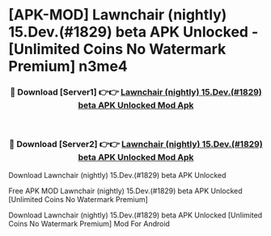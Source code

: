 # [APK-MOD] Lawnchair (nightly) 15.Dev.(#1829) beta APK Unlocked - [Unlimited Coins No Watermark Premium] n3me4



<div align="center">
<h3>🔴 Download [Server1] 👉👉 <a href="https://momento.my/?title=Lawnchair_(nightly)_15.Dev.(#1829)_beta_APK_Unlocked">Lawnchair (nightly) 15.Dev.(#1829) beta APK Unlocked Mod Apk</a></h3><br>

<h3>🔴 Download [Server2] 👉👉 <a href="https://momento.my/?title=Lawnchair_(nightly)_15.Dev.(#1829)_beta_APK_Unlocked">Lawnchair (nightly) 15.Dev.(#1829) beta APK Unlocked Mod Apk</a></h3>
</div>



Download Lawnchair (nightly) 15.Dev.(#1829) beta APK Unlocked 

Free APK MOD Lawnchair (nightly) 15.Dev.(#1829) beta APK Unlocked [Unlimited Coins No Watermark Premium]

Download Lawnchair (nightly) 15.Dev.(#1829) beta APK Unlocked [Unlimited Coins No Watermark Premium] Mod For Android
